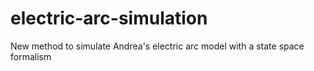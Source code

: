 # electric-arc-simulation
New method to simulate Andrea's electric arc model with a state space formalism
